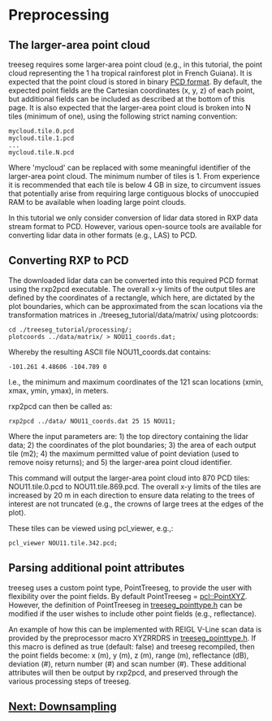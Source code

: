 # Preprocessing

## The larger-area point cloud

treeseg requires some larger-area point cloud (e.g., in this tutorial, the point cloud representing the 1 ha tropical rainforest plot in French Guiana). It is expected that the point cloud is stored in binary [PCD format](https://pcl.readthedocs.io/projects/tutorials/en/latest/pcd_file_format.html). By default, the expected point fields are the Cartesian coordinates (x, y, z) of each point, but additional fields can be included as described at the bottom of this page. It is also expected that the larger-area point cloud is broken into N tiles (minimum of one), using the following strict naming convention:

```
mycloud.tile.0.pcd
mycloud.tile.1.pcd
...
mycloud.tile.N.pcd
```

Where 'mycloud' can be replaced with some meaningful identifier of the larger-area point cloud. The minimum number of tiles is 1. From experience it is recommended that each tile is below 4 GB in size, to circumvent issues that potentially arise from requiring large contiguous blocks of unoccupied RAM to be available when loading large point clouds.

In this tutorial we only consider conversion of lidar data stored in RXP data stream format to PCD. However, various open-source tools are available for converting lidar data in other formats (e.g., LAS) to PCD.

## Converting RXP to PCD

The downloaded lidar data can be converted into this required PCD format using the rxp2pcd executable. The overall x-y limits of the output tiles are defined by the coordinates of a rectangle, which here, are dictated by the plot boundaries, which can be approximated from the scan locations via the transformation matrices in ./treeseg_tutorial/data/matrix/ using plotcoords:

```
cd ./treeseg_tutorial/processing/;
plotcoords ../data/matrix/ > NOU11_coords.dat;
```

Whereby the resulting ASCII file NOU11_coords.dat contains:
 
```
-101.261 4.48606 -104.789 0
```

I.e., the minimum and maximum coordinates of the 121 scan locations (xmin, xmax, ymin, ymax), in meters.

rxp2pcd can then be called as:

```
rxp2pcd ../data/ NOU11_coords.dat 25 15 NOU11;
```

Where the input parameters are: 1) the top directory containing the lidar data; 2) the coordinates of the plot boundaries; 3) the area of each output tile (m2); 4) the maximum permitted value of point deviation (used to remove noisy returns); and 5) the larger-area point cloud identifier. 

This command will output the larger-area point cloud into 870 PCD tiles: NOU11.tile.0.pcd to NOU11.tile.869.pcd. The overall x-y limits of the tiles are increased by 20 m in each direction to ensure data relating to the trees of interest are not truncated (e.g., the crowns of large trees at the edges of the plot). 

These tiles can be viewed using pcl_viewer, e.g.,:

```
pcl_viewer NOU11.tile.342.pcd;
```

## Parsing additional point attributes

treeseg uses a custom point type, PointTreeseg, to provide the user with flexibility over the point fields. By default PointTreeseg = [pcl::PointXYZ](https://pointclouds.org/documentation/structpcl_1_1_point_x_y_z.html). However, the definition of PointTreeseg in [treeseg_pointtype.h](../include/treeseg_pointtype.h#L33) can be modified if the user wishes to include other point fields (e.g., reflectance).  

An example of how this can be implemented with REIGL V-Line scan data is provided by the preprocessor macro XYZRRDRS in [treeseg_pointtype.h](../include/treeseg_pointtype.h#L29). If this macro is defined as true (default: false) and treeseg recompiled, then the point fields become: x (m), y (m), z (m), range (m), reflectance (dB), deviation (#), return number (#) and scan number (#). These additional attributes will then be output by rxp2pcd, and preserved through the various processing steps of treeseg.

## [Next: Downsampling](tutorial_downsample.md)
